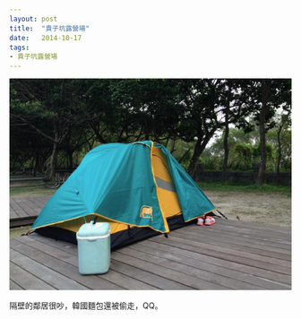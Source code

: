 ```yaml
---
layout: post
title:  "貴子坑露營場"
date:   2014-10-17
tags:
- 貴子坑露營場
---
```

![貴子坑露營場](/media/2014-10-17-貴子坑露營場.jpeg)

隔壁的鄰居很吵，韓國麵包還被偷走，QQ。